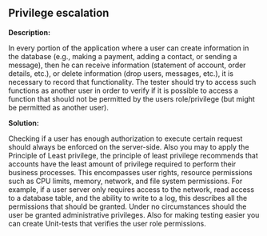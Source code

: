 
Privilege escalation
-------

**Description:**

In every portion of the application where a user can create information in the database (e.g., making a payment, adding a contact, or sending a message), then he can receive information (statement of account, order details, etc.), or delete information (drop users, messages, etc.), it is necessary to record that functionality. The tester should try to access such functions as another user in order to verify if it is possible to access a function that should not be permitted by the users role/privilege (but might be permitted as another user). 


**Solution:**

Checking if a user has enough authorization to execute certain request should always be enforced on the server-side. Also you may to apply the Principle of Least privilege, the principle of least privilege recommends that accounts have the least amount of privilege required to perform their business processes. This encompasses user rights, resource permissions such as CPU limits, memory, network, and file system permissions. For example, if a user server only requires access to the network, read access to a database table, and the ability to write to a log, this describes all the permissions that should be granted. Under no circumstances should the user be granted administrative privileges. Also for making testing easier you can create Unit-tests that verifies the user role permissions.

	